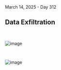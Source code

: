 March 14, 2025 - Day 312<br>

<h2>Data Exfiltration</h2>

<br>


![image](https://github.com/user-attachments/assets/5fcc2e13-1420-4c46-801c-39fb1baef240)


<br>

![image](https://github.com/user-attachments/assets/1949265c-9ef9-4296-8401-6225d60ebdaf)

<br>






